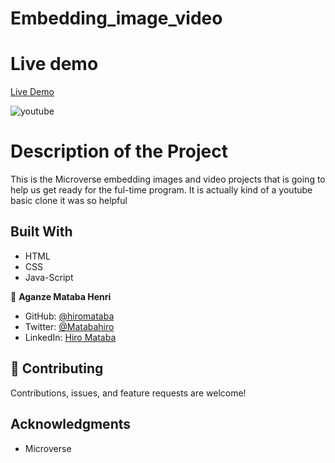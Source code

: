 # Embedding_image_video

# Live demo

[Live Demo](https://hiroembeddingvideoandimages.netlify.app/)

![youtube](https://user-images.githubusercontent.com/75126481/127618404-bac9020d-309a-405d-88e5-b8dca73a1fe8.png)

# Description of the Project

This is the Microverse embedding images and video projects that is going to help us get ready for the ful-time program.
It is actually kind of a youtube basic clone  it was so helpful

## Built With

- HTML
- CSS
- Java-Script


👤 **Aganze Mataba Henri**

- GitHub: [@hiromataba](https://github.com/hiromataba)
- Twitter: [@Matabahiro](https://twitter.com/MatabaHiro)
- LinkedIn: [Hiro Mataba](https://www.linkedin.com/in/hiro-mataba-1bb910209/)


## 🤝 Contributing

Contributions, issues, and feature requests are welcome!

## Acknowledgments

- Microverse
